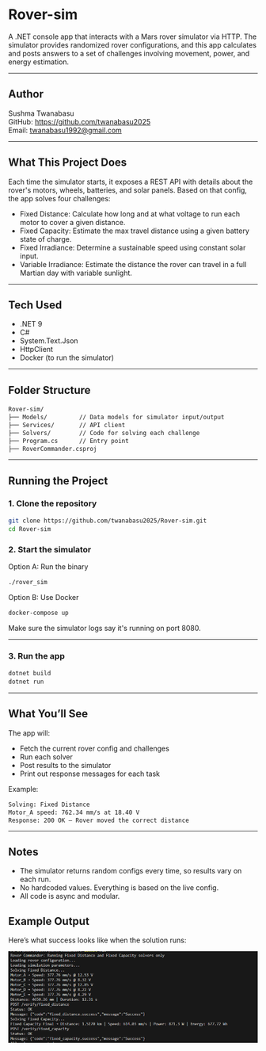 # Rover-sim

A .NET console app that interacts with a Mars rover simulator via HTTP. The simulator provides randomized rover configurations, and this app calculates and posts answers to a set of challenges involving movement, power, and energy estimation.

---

## Author

Sushma Twanabasu  
GitHub: https://github.com/twanabasu2025  
Email: twanabasu1992@gmail.com

---

## What This Project Does

Each time the simulator starts, it exposes a REST API with details about the rover's motors, wheels, batteries, and solar panels. Based on that config, the app solves four challenges:

- Fixed Distance: Calculate how long and at what voltage to run each motor to cover a given distance.
- Fixed Capacity: Estimate the max travel distance using a given battery state of charge.
- Fixed Irradiance: Determine a sustainable speed using constant solar input.
- Variable Irradiance: Estimate the distance the rover can travel in a full Martian day with variable sunlight.

---

## Tech Used

- .NET 9
- C#
- System.Text.Json
- HttpClient
- Docker (to run the simulator)

---

## Folder Structure

```
Rover-sim/
├── Models/         // Data models for simulator input/output
├── Services/       // API client
├── Solvers/        // Code for solving each challenge
├── Program.cs      // Entry point
├── RoverCommander.csproj
```

---

## Running the Project

### 1. Clone the repository
```bash
git clone https://github.com/twanabasu2025/Rover-sim.git
cd Rover-sim
```

### 2. Start the simulator

Option A: Run the binary  
```bash
./rover_sim
```

Option B: Use Docker  
```bash
docker-compose up
```

Make sure the simulator logs say it's running on port 8080.

---

### 3. Run the app
```bash
dotnet build
dotnet run
```

---

## What You’ll See

The app will:
- Fetch the current rover config and challenges
- Run each solver
- Post results to the simulator
- Print out response messages for each task

Example:
```
Solving: Fixed Distance
Motor_A speed: 762.34 mm/s at 18.40 V
Response: 200 OK — Rover moved the correct distance
```

---

## Notes

- The simulator returns random configs every time, so results vary on each run.
- No hardcoded values. Everything is based on the live config.
- All code is async and modular.

## Example Output

Here’s what success looks like when the solution runs:

![Simulation Output](/screenshots/1.png)